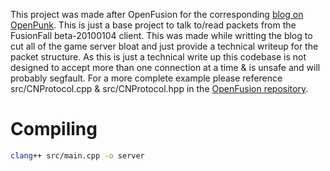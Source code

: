 This project was made after OpenFusion for the corresponding [blog on OpenPunk](https://openpunk.com/pages/fusionfall-openfusion/). This is just a base project to talk to/read packets from the FusionFall beta-20100104 client. This was made while writting the blog to cut all of the game server bloat and just provide a technical writeup for the packet structure. As this is just a technical write up this codebase is not designed to accept more than one connection at a time & is unsafe and will probably segfault. For a more complete example please reference src/CNProtocol.cpp & src/CNProtocol.hpp in the [OpenFusion repository](https://github.com/OpenFusionProject/OpenFusion/blob/master/src/CNProtocol.cpp).

# Compiling

```bash
clang++ src/main.cpp -o server
```